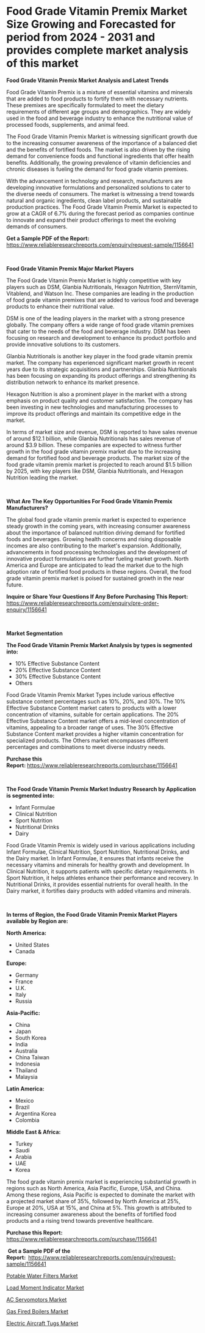 <p><h1>Food Grade Vitamin Premix Market Size Growing and Forecasted for period from 2024 - 2031 and provides complete market analysis of this market</h1></p><p><strong>Food Grade Vitamin Premix Market Analysis and Latest Trends</strong></p>
<p><p>Food Grade Vitamin Premix is a mixture of essential vitamins and minerals that are added to food products to fortify them with necessary nutrients. These premixes are specifically formulated to meet the dietary requirements of different age groups and demographics. They are widely used in the food and beverage industry to enhance the nutritional value of processed foods, supplements, and animal feed.</p><p>The Food Grade Vitamin Premix Market is witnessing significant growth due to the increasing consumer awareness of the importance of a balanced diet and the benefits of fortified foods. The market is also driven by the rising demand for convenience foods and functional ingredients that offer health benefits. Additionally, the growing prevalence of vitamin deficiencies and chronic diseases is fueling the demand for food grade vitamin premixes.</p><p>With the advancement in technology and research, manufacturers are developing innovative formulations and personalized solutions to cater to the diverse needs of consumers. The market is witnessing a trend towards natural and organic ingredients, clean label products, and sustainable production practices. The Food Grade Vitamin Premix Market is expected to grow at a CAGR of 6.7% during the forecast period as companies continue to innovate and expand their product offerings to meet the evolving demands of consumers.</p></p>
<p><strong>Get a Sample PDF of the Report:&nbsp;</strong> <a href="https://www.reliableresearchreports.com/enquiry/request-sample/1156641">https://www.reliableresearchreports.com/enquiry/request-sample/1156641</a></p>
<p>&nbsp;</p>
<p><strong>Food Grade Vitamin Premix Major Market Players</strong></p>
<p><p>The Food Grade Vitamin Premix Market is highly competitive with key players such as DSM, Glanbia Nutritionals, Hexagon Nutrition, SternVitamin, Vitablend, and Watson Inc. These companies are leading in the production of food grade vitamin premixes that are added to various food and beverage products to enhance their nutritional value.</p><p>DSM is one of the leading players in the market with a strong presence globally. The company offers a wide range of food grade vitamin premixes that cater to the needs of the food and beverage industry. DSM has been focusing on research and development to enhance its product portfolio and provide innovative solutions to its customers.</p><p>Glanbia Nutritionals is another key player in the food grade vitamin premix market. The company has experienced significant market growth in recent years due to its strategic acquisitions and partnerships. Glanbia Nutritionals has been focusing on expanding its product offerings and strengthening its distribution network to enhance its market presence.</p><p>Hexagon Nutrition is also a prominent player in the market with a strong emphasis on product quality and customer satisfaction. The company has been investing in new technologies and manufacturing processes to improve its product offerings and maintain its competitive edge in the market.</p><p>In terms of market size and revenue, DSM is reported to have sales revenue of around $12.1 billion, while Glanbia Nutritionals has sales revenue of around $3.9 billion. These companies are expected to witness further growth in the food grade vitamin premix market due to the increasing demand for fortified food and beverage products. The market size of the food grade vitamin premix market is projected to reach around $1.5 billion by 2025, with key players like DSM, Glanbia Nutritionals, and Hexagon Nutrition leading the market.</p></p>
<p>&nbsp;</p>
<p><strong>What Are The Key Opportunities For Food Grade Vitamin Premix Manufacturers?</strong></p>
<p><p>The global food grade vitamin premix market is expected to experience steady growth in the coming years, with increasing consumer awareness about the importance of balanced nutrition driving demand for fortified foods and beverages. Growing health concerns and rising disposable incomes are also contributing to the market's expansion. Additionally, advancements in food processing technologies and the development of innovative product formulations are further fueling market growth. North America and Europe are anticipated to lead the market due to the high adoption rate of fortified food products in these regions. Overall, the food grade vitamin premix market is poised for sustained growth in the near future.</p></p>
<p><strong>Inquire or Share Your Questions If Any Before Purchasing This Report:</strong> <a href="https://www.reliableresearchreports.com/enquiry/pre-order-enquiry/1156641">https://www.reliableresearchreports.com/enquiry/pre-order-enquiry/1156641</a></p>
<p>&nbsp;</p>
<p><strong>Market Segmentation</strong></p>
<p><strong>The Food Grade Vitamin Premix Market Analysis by types is segmented into:</strong></p>
<p><ul><li>10% Effective Substance Content</li><li>20% Effective Substance Content</li><li>30% Effective Substance Content</li><li>Others</li></ul></p>
<p><p>Food Grade Vitamin Premix Market Types include various effective substance content percentages such as 10%, 20%, and 30%. The 10% Effective Substance Content market caters to products with a lower concentration of vitamins, suitable for certain applications. The 20% Effective Substance Content market offers a mid-level concentration of vitamins, appealing to a broader range of uses. The 30% Effective Substance Content market provides a higher vitamin concentration for specialized products. The Others market encompasses different percentages and combinations to meet diverse industry needs.</p></p>
<p><strong>Purchase this Report:&nbsp;</strong><a href="https://www.reliableresearchreports.com/purchase/1156641">https://www.reliableresearchreports.com/purchase/1156641</a></p>
<p>&nbsp;</p>
<p><strong>The Food Grade Vitamin Premix Market Industry Research by Application is segmented into:</strong></p>
<p><ul><li>Infant Formulae</li><li>Clinical Nutrition</li><li>Sport Nutrition</li><li>Nutritional Drinks</li><li>Dairy</li></ul></p>
<p><p>Food Grade Vitamin Premix is widely used in various applications including Infant Formulae, Clinical Nutrition, Sport Nutrition, Nutritional Drinks, and the Dairy market. In Infant Formulae, it ensures that infants receive the necessary vitamins and minerals for healthy growth and development. In Clinical Nutrition, it supports patients with specific dietary requirements. In Sport Nutrition, it helps athletes enhance their performance and recovery. In Nutritional Drinks, it provides essential nutrients for overall health. In the Dairy market, it fortifies dairy products with added vitamins and minerals.</p></p>
<p>&nbsp;</p>
<p><strong>In terms of Region, the Food Grade Vitamin Premix Market Players available by Region are:</strong></p>
<p>
    <p> <strong> North America: </strong>
        <ul>
            <li>United States</li>
            <li>Canada</li>
        </ul>
        </p> 
    <p> <strong> Europe: </strong>
        <ul>
            <li>Germany</li>
            <li>France</li>
            <li>U.K.</li>
            <li>Italy</li>
            <li>Russia</li>
        </ul>
        </p> 
    <p> <strong> Asia-Pacific: </strong>
        <ul>
            <li>China</li>
            <li>Japan</li>
            <li>South Korea</li>
            <li>India</li>
            <li>Australia</li>
            <li>China Taiwan</li>
            <li>Indonesia</li>
            <li>Thailand</li>
            <li>Malaysia</li>
        </ul>
        </p> 
    <p> <strong> Latin America: </strong>
        <ul>
            <li>Mexico</li>
            <li>Brazil</li>
            <li>Argentina Korea</li>
            <li>Colombia</li>
        </ul>
        </p> 
    <p> <strong> Middle East & Africa: </strong>
        <ul>
            <li>Turkey</li>
            <li>Saudi</li>
            <li>Arabia</li>
            <li>UAE</li>
            <li>Korea</li>
        </ul>
    </p>
    </p>
<p><p>The food grade vitamin premix market is experiencing substantial growth in regions such as North America, Asia Pacific, Europe, USA, and China. Among these regions, Asia Pacific is expected to dominate the market with a projected market share of 35%, followed by North America at 25%, Europe at 20%, USA at 15%, and China at 5%. This growth is attributed to increasing consumer awareness about the benefits of fortified food products and a rising trend towards preventive healthcare.</p></p>
<p><strong>Purchase this Report: </strong><a href="https://www.reliableresearchreports.com/purchase/1156641">https://www.reliableresearchreports.com/purchase/1156641</a></p>
<p>&nbsp;<strong>Get a Sample PDF of the Report:&nbsp;&nbsp;</strong><a href="https://www.reliableresearchreports.com/enquiry/request-sample/1156641">https://www.reliableresearchreports.com/enquiry/request-sample/1156641</a></p>
<p><strong></strong></p>
<p><p><a href="https://medium.com/@sainreportprime/potable-water-filters-market-trends-forecast-and-competitive-analysis-to-2031-eb6ad9c06a6e">Potable Water Filters Market</a></p><p><a href="https://medium.com/@seanhunt765/load-moment-indicator-market-the-key-to-successful-business-strategy-forecast-till-2031-544c4971fbaa">Load Moment Indicator Market</a></p><p><a href="https://medium.com/@deirdredavies67/ac-servomotors-nbsp-market-focuses-on-market-share-size-and-projected-forecast-till-2031-4a5114600ddd">AC Servomotors Market</a></p><p><a href="https://medium.com/@deirdredavies67/gas-fired-boilers-market-competitive-analysis-market-trends-and-forecast-to-2031-0bc289d02799">Gas Fired Boilers Market</a></p><p><a href="https://medium.com/@seanhunt765/electric-aircraft-tugs-market-the-key-to-successful-business-strategy-forecast-till-2031-3f2173b59429">Electric Aircraft Tugs Market</a></p></p>